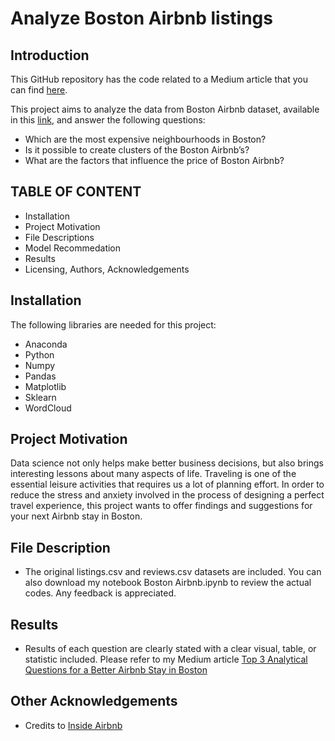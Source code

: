 # Analyze Boston Airbnb listings
Introduction
------------
This GitHub repository has the code related to a Medium article that you can find [here]().

This project aims to analyze the data from Boston Airbnb dataset, available in this [link](http://insideairbnb.com/get-the-data.html), and answer the following questions:

* Which are the most expensive neighbourhoods in Boston?
* Is it possible to create clusters of the Boston Airbnb’s?
* What are the factors that influence the price of Boston Airbnb?

TABLE OF CONTENT
---------------------

 * Installation
 * Project Motivation
 * File Descriptions
 * Model Recommedation
 * Results
 * Licensing, Authors, Acknowledgements

Installation
------------
The following libraries are needed for this project:
* Anaconda
* Python
* Numpy
* Pandas
* Matplotlib
* Sklearn
* WordCloud

Project Motivation
------------
Data science not only helps make better business decisions, but also brings interesting lessons about many aspects of life. Traveling is one of the essential leisure activities that requires us a lot of planning effort. In order to reduce the stress and anxiety involved in the process of designing a perfect travel experience, this project wants to offer findings and suggestions for your next Airbnb stay in Boston.

File Description
------------
* The original listings.csv and reviews.csv datasets are included. You can also download my notebook Boston Airbnb.ipynb to review the actual codes. Any feedback is appreciated.

Results
------------
* Results of each question are clearly stated with a clear visual, table, or statistic included. Please refer to my Medium article [Top 3 Analytical Questions for a Better Airbnb Stay in Boston]()

Other Acknowledgements
------------
* Credits to [Inside Airbnb](http://insideairbnb.com/get-the-data.html)
